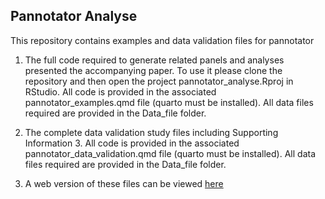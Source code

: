 ## Pannotator Analyse

This repository contains examples and data validation files for
pannotator

1.  The full code required to generate related panels and analyses
    presented the accompanying paper. To use it please clone the
    repository and then open the project pannotator\_analyse.Rproj in
    RStudio. All code is provided in the associated
    pannotator\_examples.qmd file (quarto must be installed). All data
    files required are provided in the Data\_file folder.  

2.  The complete data validation study files including Supporting
    Information 3. All code is provided in the associated
    pannotator\_data\_validation.qmd file (quarto must be installed).
    All data files required are provided in the Data\_file folder.  

3.  A web version of these files can be viewed
    [here](https://nunzioknerr.github.io/pannotator_analyse/)
